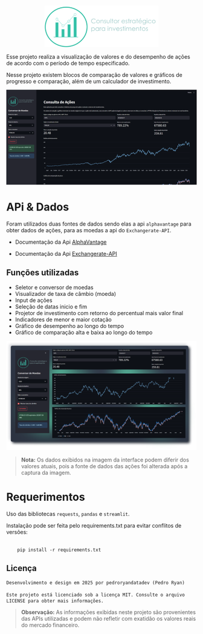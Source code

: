 <p align="center">
  <img src="img/logo-consulta-acoes.png" alt="Consulto logo" width="300">
</p>

Esse projeto realiza a visualização de valores e do desempenho de ações de acordo com o período de tempo especificado.

Nesse projeto existem blocos de comparação de valores e gráficos de progresso e comparação, além de um calculador de investimento.

<p align="center">
  <img src="previews/preview-interface.png" alt="Interface do projeto" >
</p>

# APi & Dados

Foram utilizados duas fontes de dados sendo elas a api `alphavantage` para obter dados de ações, para as moedas a api do `Exchangerate-API`.

- Documentação da Api [AlphaVantage](https://www.alphavantage.co/documentation/)

- Documentação da Api [Exchangerate-API](https://www.exchangerate-api.com/docs/overview)


## Funções utilizadas 

- Seletor e conversor de moedas
- Visualizador de taxa de câmbio (moeda)
- Input de ações
- Seleção de datas inicio e fim
- Projetor de investimento com retorno do percentual mais valor final
- Indicadores de menor e maior cotação 
- Gráfico de desempenho ao longo do tempo
- Gráfico de comparação alta e baixa ao longo do tempo
<p align="center">
  <img src="previews/preview-fuction.png" alt="Funções" >
</p>

> **Nota:** Os dados exibidos na imagem da interface podem diferir dos valores atuais, pois a fonte de dados das ações foi alterada após a captura da imagem.

# Requerimentos

Uso das bibliotecas `requests`, `pandas` e `streamlit`.

Instalação pode ser feita pelo requirements.txt para evitar conflitos de versões:

``` 

    pip install -r requirements.txt

```

## Licença

```
Desenvolvimento e design em 2025 por pedroryandatadev (Pedro Ryan)

Este projeto está licenciado sob a licença MIT. Consulte o arquivo LICENSE para obter mais informações.
```

> **Observação:** As informações exibidas neste projeto são provenientes das APIs utilizadas e podem não refletir com exatidão os valores reais do mercado financeiro.